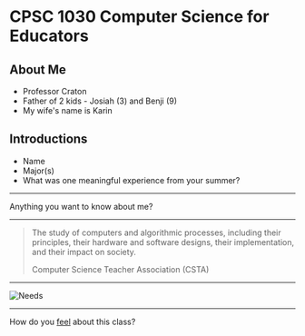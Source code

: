CPSC 1030 Computer Science for Educators
========================================

About Me
--------

- Professor Craton
- Father of 2 kids - Josiah (3) and Benji (9)
- My wife's name is Karin

Introductions
-------------

- Name
- Major(s)
- What was one meaningful experience from your summer?

---

Anything you want to know about me?

---

> The study of computers and algorithmic processes, including their principles, their hardware and software designs, their implementation, and their impact on society.
> 
> Computer Science Teacher Association (CSTA)

---

![Needs](https://upload.wikimedia.org/wikipedia/commons/thumb/7/7c/Maslow%27s_Hierarchy_of_Needs_Diagram.png/1024px-Maslow%27s_Hierarchy_of_Needs_Diagram.png)

---

How do you [feel](https://nonviolentcommunication.com/wp-content/uploads/2019/07/feelings_needs.pdf) about this class?
